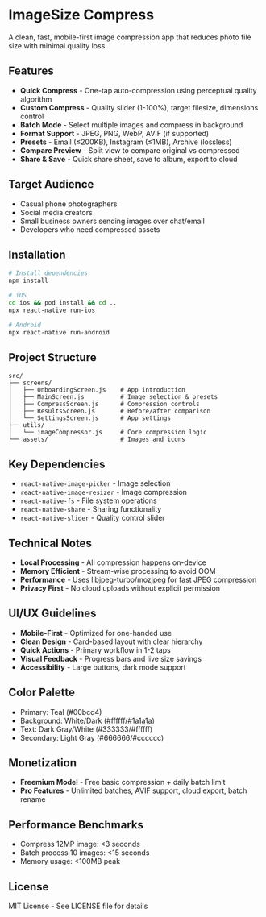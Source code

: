# ImageSize Compress

A clean, fast, mobile-first image compression app that reduces photo file size with minimal quality loss.

## Features

- **Quick Compress** - One-tap auto-compression using perceptual quality algorithm
- **Custom Compress** - Quality slider (1-100%), target filesize, dimensions control
- **Batch Mode** - Select multiple images and compress in background
- **Format Support** - JPEG, PNG, WebP, AVIF (if supported)
- **Presets** - Email (≤200KB), Instagram (≤1MB), Archive (lossless)
- **Compare Preview** - Split view to compare original vs compressed
- **Share & Save** - Quick share sheet, save to album, export to cloud

## Target Audience

- Casual phone photographers
- Social media creators  
- Small business owners sending images over chat/email
- Developers who need compressed assets

## Installation

```bash
# Install dependencies
npm install

# iOS
cd ios && pod install && cd ..
npx react-native run-ios

# Android
npx react-native run-android
```

## Project Structure

```
src/
├── screens/
│   ├── OnboardingScreen.js    # App introduction
│   ├── MainScreen.js          # Image selection & presets
│   ├── CompressScreen.js      # Compression controls
│   ├── ResultsScreen.js       # Before/after comparison
│   └── SettingsScreen.js      # App settings
├── utils/
│   └── imageCompressor.js     # Core compression logic
└── assets/                    # Images and icons
```

## Key Dependencies

- `react-native-image-picker` - Image selection
- `react-native-image-resizer` - Image compression
- `react-native-fs` - File system operations
- `react-native-share` - Sharing functionality
- `react-native-slider` - Quality control slider

## Technical Notes

- **Local Processing** - All compression happens on-device
- **Memory Efficient** - Stream-wise processing to avoid OOM
- **Performance** - Uses libjpeg-turbo/mozjpeg for fast JPEG compression
- **Privacy First** - No cloud uploads without explicit permission

## UI/UX Guidelines

- **Mobile-First** - Optimized for one-handed use
- **Clean Design** - Card-based layout with clear hierarchy
- **Quick Actions** - Primary workflow in 1-2 taps
- **Visual Feedback** - Progress bars and live size savings
- **Accessibility** - Large buttons, dark mode support

## Color Palette

- Primary: Teal (#00bcd4)
- Background: White/Dark (#ffffff/#1a1a1a)
- Text: Dark Gray/White (#333333/#ffffff)
- Secondary: Light Gray (#666666/#cccccc)

## Monetization

- **Freemium Model** - Free basic compression + daily batch limit
- **Pro Features** - Unlimited batches, AVIF support, cloud export, batch rename

## Performance Benchmarks

- Compress 12MP image: <3 seconds
- Batch process 10 images: <15 seconds
- Memory usage: <100MB peak

## License

MIT License - See LICENSE file for details